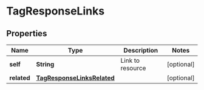 

# TagResponseLinks


## Properties

| Name | Type | Description | Notes |
|------------ | ------------- | ------------- | -------------|
|**self** | **String** | Link to resource |  [optional] |
|**related** | [**TagResponseLinksRelated**](TagResponseLinksRelated.md) |  |  [optional] |



